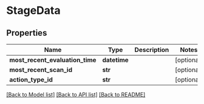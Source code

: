 # StageData

## Properties

| Name                            | Type         | Description | Notes      |
| ------------------------------- | ------------ | ----------- | ---------- |
| **most_recent_evaluation_time** | **datetime** |             | [optional] |
| **most_recent_scan_id**         | **str**      |             | [optional] |
| **action_type_id**              | **str**      |             | [optional] |

[[Back to Model list]](../README.md#documentation-for-models) [[Back to API list]](../README.md#documentation-for-api-endpoints) [[Back to README]](../README.md)
